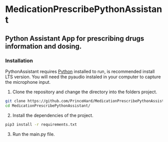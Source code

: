 # MedicationPrescribePythonAssistant

## Python Assistant App for prescribing drugs information and dosing.

### Installation

PythonAssistant requires [Python](https://www.python.org/downloads/) installed to run, is recommended install LTS version.
You will need the pyaudio instaled in your computer to capture the microphone input.

1. Clone the repository and change the directory into the folders project.
```sh
git clone https://github.com/PrinceHard/MedicationPrescribePythonAssistant.git
cd MedicationPrescribePythonAssistant/
```
2. Install the dependencies of the project.
```sh
pip3 install -r requirements.txt
```
3. Run the main.py file.

